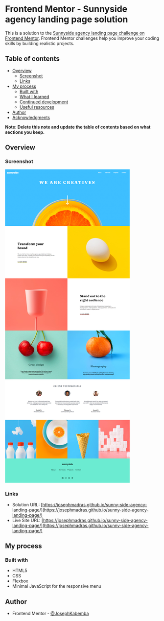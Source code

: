 # Frontend Mentor - Sunnyside agency landing page solution

This is a solution to the [Sunnyside agency landing page challenge on Frontend Mentor](https://www.frontendmentor.io/challenges/sunnyside-agency-landing-page-7yVs3B6ef). Frontend Mentor challenges help you improve your coding skills by building realistic projects.

## Table of contents

- [Overview](#overview)
  - [Screenshot](#screenshot)
  - [Links](#links)
- [My process](#my-process)
  - [Built with](#built-with)
  - [What I learned](#what-i-learned)
  - [Continued development](#continued-development)
  - [Useful resources](#useful-resources)
- [Author](#author)
- [Acknowledgments](#acknowledgments)

**Note: Delete this note and update the table of contents based on what sections you keep.**

## Overview

### Screenshot

![](./sunny-screenshot.png)

### Links

- Solution URL: [https://josephmadras.github.io/sunny-side-agency-landing-page/](https://josephmadras.github.io/sunny-side-agency-landing-page/)
- Live Site URL: [https://josephmadras.github.io/sunny-side-agency-landing-page/](https://josephmadras.github.io/sunny-side-agency-landing-page/)

## My process

### Built with

- HTML5
- CSS
- Flexbox
- Minimal JavaScript for the responsive menu

## Author

- Frontend Mentor - [@JosephKabemba](https://www.frontendmentor.io/profile/JosephKabemba)
